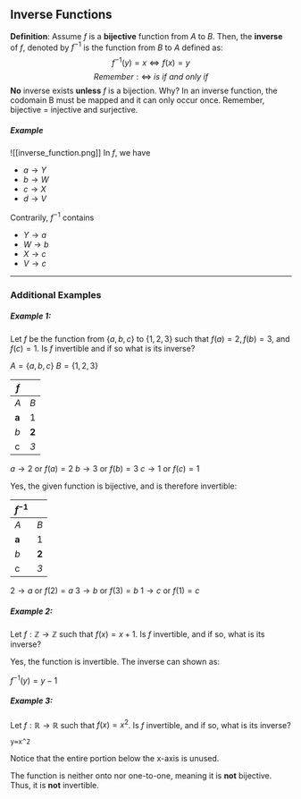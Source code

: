 ## Inverse Functions

**Definition**: Assume $f$ is a **bijective** function from $A$ to $B$. Then, the **inverse** of $f$, denoted by $f^{-1}$ is the function from $B$ to $A$ defined as:
$$f^{-1}(y) = x \iff f(x) = y$$
$$Remember: \iff~is~if~and~only~if$$
**No** inverse exists **unless** $f$ is a bijection. Why? 
In an inverse function, the codomain B must be mapped and it can only occur once. Remember, bijective = injective and surjective.

##### Example
![[inverse_function.png]]
In $f$, we have 
- $a \to Y$
- $b \to W$
- $c \to X$
- $d \to V$

Contrarily, $f^{-1}$ contains
- $Y \to a$
- $W \to b$
- $X \to c$
- $V \to c$

- - -

### Additional Examples

##### Example 1:
Let $f$ be the function from $\{a,b,c\}$ to $\{1,2,3\}$ such that $f(a) = 2,f(b)=3$, and $f(c)=1$. Is $f$ invertible and if so what is its inverse?

$A = \{a,b,c\}$
$B = \{1,2,3\}$ 

| $f$ |  |
| ---- | ---- |
| $A$ | $B$ |
| **a** | 1 |
| *b*<br> | **2** |
| c | *3* |
$a \to 2$ or $f(a) = 2$
$b \to 3$ or $f(b) = 3$
$c \to 1$ or $f(c) = 1$

Yes, the given function is bijective, and is therefore invertible:

| $f^{-1}$ |  |
| ---- | ---- |
| $A$ | $B$ |
| **a** | 1 |
| *b* | **2** |
| c | *3* |
$2 \to a$ or $f(2) = a$
$3 \to b$ or $f(3) = b$
$1 \to c$ or $f(1) = c$


##### Example 2:
Let $f: \mathbb{Z} \to \mathbb{Z}$ such that $f(x) = x + 1$. Is $f$ invertible, and if so, what is its inverse?

Yes, the function is invertible. The inverse can shown as:

$f^{-1} (y)= y-1$

##### Example 3:
Let $f: \mathbb{R} \to \mathbb{R}$ such that $f(x) = x^2$. Is $f$ invertible, and if so, what is its inverse?

```desmos-graph
y=x^2
```

Notice that the entire portion below the x-axis is unused. 

The function is neither onto nor one-to-one, meaning it is **not** bijective. Thus, it is **not** invertible.